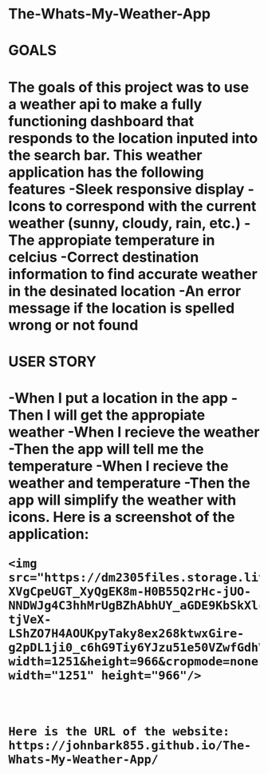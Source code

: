 # The-Whats-My-Weather-App
<h1>GOALS<h1>
  The goals of this project was to use a weather api to make a fully functioning dashboard that responds to the location inputed into the search bar.
  This weather application has the following features
  -Sleek responsive display
  -Icons to correspond with the current weather (sunny, cloudy, rain, etc.)
  -The appropiate temperature in celcius
  -Correct destination information to find accurate weather in the desinated location
  -An error message if the location is spelled wrong or not found
  <h1> USER STORY<h1>
    -When I put a location in the app
    -Then I will get the appropiate weather
    -When I recieve the weather
    -Then the app will tell me the temperature
    -When I recieve the weather and temperature
    -Then the app will simplify the weather with icons.
    Here is a screenshot of the application:
    
    <img src="https://dm2305files.storage.live.com/y4mZW-XVgCpeUGT_XyQgEK8m-H0B55Q2rHc-jUO-NNDWJg4C3hhMrUgBZhAbhUY_aGDE9KbSkXlcNWdPmQqtnuiC9hEv5teD4GqxXfah_0-tjVeX-LShZO7H4AOUKpyTaky8ex268ktwxGire-g2pDL1ji0_c6hG9Tiy6YJzu51e50VZwfGdhV8geVecyivJd3n?width=1251&height=966&cropmode=none" width="1251" height="966"/>
    
    
    
    Here is the URL of the website: https://johnbark855.github.io/The-Whats-My-Weather-App/
